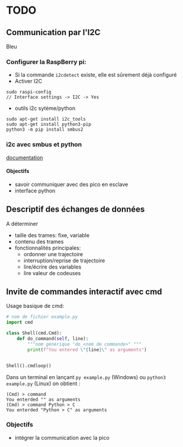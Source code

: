 # TODO

## Communication par l'I2C

Bleu
### Configurer la RaspBerry pi:

 - Si la commande  `i2cdetect` existe, elle est sûrement déjà configuré
 - Activer I2C
```
sudo raspi-config
// Interface settings -> I2C -> Yes
```
 - outils i2c sytème/python
```
sudo apt-get install i2c_tools
sudo apt-get install python3-pip
python3 -m pip install smbus2
```

### i2c avec smbus et python
[documentation](https://pypi.org/project/smbus2/)

#### Objectifs
 - savoir communiquer avec des pico en esclave
 - interface python


## Descriptif des échanges de données
A déterminer

 - taille des trames: fixe, variable
 - contenu des trames
 - fonctionnalités principales:
   - ordonner une trajectoire
   - interruption/reprise de trajectoire
   - lire/écrire des variables
   - lire valeur de codeuses

##  Invite de commandes interactif avec cmd

Usage basique de cmd:

```py 
# nom de fichier example.py
import cmd

class Shell(cmd.Cmd): 
    def do_command(self, line):
        """nom générique "do_<nom de commande>" """
        print(f"You entered \"{line}\" as arguments")


Shell().cmdloop()
```
Dans un terminal en lançant `py example.py` (Windows) ou `python3 example.py` (Linux) on obtient :
```
(Cmd) > command
You enterded "" as arguments
(Cmd) > command Python > C
You enterded "Python > C" as arguments
```

 ### Objectifs

 - intégrer la communication avec la pico